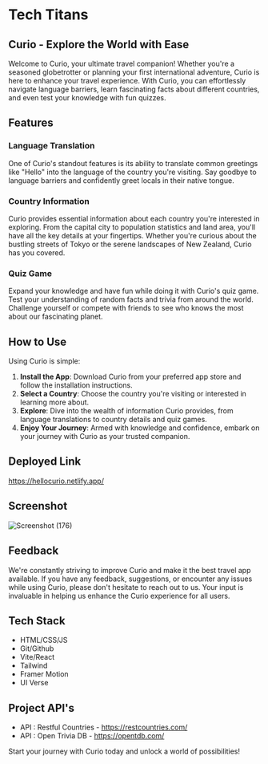 # Tech Titans

## Curio - Explore the World with Ease

Welcome to Curio, your ultimate travel companion! Whether you're a seasoned globetrotter or planning your first international adventure, Curio is here to enhance your travel experience. With Curio, you can effortlessly navigate language barriers, learn fascinating facts about different countries, and even test your knowledge with fun quizzes.

## Features

### Language Translation

One of Curio's standout features is its ability to translate common greetings like "Hello" into the language of the country you're visiting. Say goodbye to language barriers and confidently greet locals in their native tongue.

### Country Information

Curio provides essential information about each country you're interested in exploring. From the capital city to population statistics and land area, you'll have all the key details at your fingertips. Whether you're curious about the bustling streets of Tokyo or the serene landscapes of New Zealand, Curio has you covered.

### Quiz Game

Expand your knowledge and have fun while doing it with Curio's quiz game. Test your understanding of random facts and trivia from around the world. Challenge yourself or compete with friends to see who knows the most about our fascinating planet.

## How to Use

Using Curio is simple:

1. **Install the App**: Download Curio from your preferred app store and follow the installation instructions.
2. **Select a Country**: Choose the country you're visiting or interested in learning more about.
3. **Explore**: Dive into the wealth of information Curio provides, from language translations to country details and quiz games.
4. **Enjoy Your Journey**: Armed with knowledge and confidence, embark on your journey with Curio as your trusted companion.

## Deployed Link 

https://hellocurio.netlify.app/

## Screenshot

![Screenshot (176)](https://github.com/Niamh-Codes/tech_titans/assets/151567906/18fa0ea4-c0cd-41bf-a3de-7d2b715589be)


## Feedback

We're constantly striving to improve Curio and make it the best travel app available. If you have any feedback, suggestions, or encounter any issues while using Curio, please don't hesitate to reach out to us. Your input is invaluable in helping us enhance the Curio experience for all users.

## Tech Stack

- HTML/CSS/JS
- Git/Github
- Vite/React
- Tailwind
- Framer Motion
- UI Verse

## Project API's

- API : Restful Countries - <https://restcountries.com/>
- API : Open Trivia DB - <https://opentdb.com/>

Start your journey with Curio today and unlock a world of possibilities!
